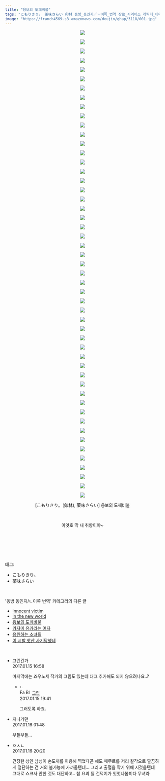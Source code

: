 ```yaml
---
title: "응보의 도깨비불"
tags: "こもりきり。 薬味さらい 卯林 동방_동인지／ㄴ이쪽_번역 장르_시리어스 캐릭터_야마메 캐릭터_키스메"
image: "https://franch4569.s3.amazonaws.com/doujin/ghap/3118/001.jpg"
---
```

<div class="article">
<p style="text-align: center; clear: none; float: none;"><img src="{{ site.imgserver2 }}/ghap/3118/001.jpg"/></p>
<p style="text-align: center; clear: none; float: none;"><img src="{{ site.imgserver2 }}/ghap/3118/002.jpg"/></p>
<p style="text-align: center; clear: none; float: none;"><img src="{{ site.imgserver2 }}/ghap/3118/003.jpg"/></p>
<p style="text-align: center; clear: none; float: none;"><img src="{{ site.imgserver2 }}/ghap/3118/004.jpg"/></p>
<p style="text-align: center; clear: none; float: none;"><img src="{{ site.imgserver2 }}/ghap/3118/005.jpg"/></p>
<p style="text-align: center; clear: none; float: none;"><img src="{{ site.imgserver2 }}/ghap/3118/006.jpg"/></p>
<p style="text-align: center; clear: none; float: none;"><img src="{{ site.imgserver2 }}/ghap/3118/007.jpg"/></p>
<p style="text-align: center; clear: none; float: none;"><img src="{{ site.imgserver2 }}/ghap/3118/008.jpg"/></p>
<p style="text-align: center; clear: none; float: none;"><img src="{{ site.imgserver2 }}/ghap/3118/009.jpg"/></p>
<p style="text-align: center; clear: none; float: none;"><img src="{{ site.imgserver2 }}/ghap/3118/010.jpg"/></p>
<p style="text-align: center; clear: none; float: none;"><img src="{{ site.imgserver2 }}/ghap/3118/011.jpg"/></p>
<p style="text-align: center; clear: none; float: none;"><img src="{{ site.imgserver2 }}/ghap/3118/012.jpg"/></p>
<p style="text-align: center; clear: none; float: none;"><img src="{{ site.imgserver2 }}/ghap/3118/013.jpg"/></p>
<p style="text-align: center; clear: none; float: none;"><img src="{{ site.imgserver2 }}/ghap/3118/014.jpg"/></p>
<p style="text-align: center; clear: none; float: none;"><img src="{{ site.imgserver2 }}/ghap/3118/015.jpg"/></p>
<p style="text-align: center; clear: none; float: none;"><img src="{{ site.imgserver2 }}/ghap/3118/016.jpg"/></p>
<p style="text-align: center; clear: none; float: none;"><img src="{{ site.imgserver2 }}/ghap/3118/017.jpg"/></p>
<p style="text-align: center; clear: none; float: none;"><img src="{{ site.imgserver2 }}/ghap/3118/018.jpg"/></p>
<p style="text-align: center; clear: none; float: none;"><img src="{{ site.imgserver2 }}/ghap/3118/019.jpg"/></p>
<p style="text-align: center; clear: none; float: none;"><img src="{{ site.imgserver2 }}/ghap/3118/020.jpg"/></p>
<p style="text-align: center; clear: none; float: none;"><img src="{{ site.imgserver2 }}/ghap/3118/021.jpg"/></p>
<p style="text-align: center; clear: none; float: none;"><img src="{{ site.imgserver2 }}/ghap/3118/022.jpg"/></p>
<p style="text-align: center; clear: none; float: none;"><img src="{{ site.imgserver2 }}/ghap/3118/023.jpg"/></p>
<p style="text-align: center; clear: none; float: none;"><img src="{{ site.imgserver2 }}/ghap/3118/024.jpg"/></p>
<p style="text-align: center; clear: none; float: none;"><img src="{{ site.imgserver2 }}/ghap/3118/025.jpg"/></p>
<p style="text-align: center; clear: none; float: none;"><img src="{{ site.imgserver2 }}/ghap/3118/026.jpg"/></p>
<p style="text-align: center; clear: none; float: none;"><img src="{{ site.imgserver2 }}/ghap/3118/027.jpg"/></p>
<p style="text-align: center; clear: none; float: none;"><img src="{{ site.imgserver2 }}/ghap/3118/028.jpg"/></p>
<p style="text-align: center; clear: none; float: none;"><img src="{{ site.imgserver2 }}/ghap/3118/029.jpg"/></p>
<p style="text-align: center; clear: none; float: none;"><img src="{{ site.imgserver2 }}/ghap/3118/030.jpg"/></p>
<p style="text-align: center; clear: none; float: none;"><img src="{{ site.imgserver2 }}/ghap/3118/031.jpg"/></p>
<p style="text-align: center; clear: none; float: none;"><img src="{{ site.imgserver2 }}/ghap/3118/032.jpg"/></p>
<p style="text-align: center; clear: none; float: none;"><img src="{{ site.imgserver2 }}/ghap/3118/033.jpg"/></p>
<p style="text-align: center; clear: none; float: none;"><img src="{{ site.imgserver2 }}/ghap/3118/034.jpg"/></p>
<p style="text-align: center; clear: none; float: none;"><img src="{{ site.imgserver2 }}/ghap/3118/035.jpg"/></p>
<p style="text-align: center; clear: none; float: none;"><img src="{{ site.imgserver2 }}/ghap/3118/036.jpg"/></p>
<p style="text-align: center; clear: none; float: none;"><img src="{{ site.imgserver2 }}/ghap/3118/037.jpg"/></p>
<p style="text-align: center; clear: none; float: none;"><img src="{{ site.imgserver2 }}/ghap/3118/038.jpg"/></p>
<p style="text-align: center; clear: none; float: none;"><img src="{{ site.imgserver2 }}/ghap/3118/039.jpg"/></p>
<p style="text-align: center; clear: none; float: none;"><img src="{{ site.imgserver2 }}/ghap/3118/040.jpg"/></p>
<p style="text-align: center; clear: none; float: none;"><img src="{{ site.imgserver2 }}/ghap/3118/041.jpg"/></p>
<p style="text-align: center; clear: none; float: none;"><img src="{{ site.imgserver2 }}/ghap/3118/042.jpg"/></p>
<p style="text-align: center; clear: none; float: none;"><img src="{{ site.imgserver2 }}/ghap/3118/043.jpg"/></p>
<p style="text-align: center; clear: none; float: none;"><img src="{{ site.imgserver2 }}/ghap/3118/044.jpg"/></p>
<p style="text-align: center; clear: none; float: none;"><img src="{{ site.imgserver2 }}/ghap/3118/045.jpg"/></p>
<p style="text-align: center; clear: none; float: none;"><img src="{{ site.imgserver2 }}/ghap/3118/046.jpg"/></p>
<p style="text-align: center; clear: none; float: none;"><img src="{{ site.imgserver2 }}/ghap/3118/047.jpg"/></p>
<p style="text-align: center; clear: none; float: none;"><img src="{{ site.imgserver2 }}/ghap/3118/048.jpg"/></p>
<p style="text-align: center; clear: none; float: none;"><img src="{{ site.imgserver2 }}/ghap/3118/049.jpg"/></p>
<p style="text-align: center; clear: none; float: none;"><img src="{{ site.imgserver2 }}/ghap/3118/050.jpg"/></p>
<p style="text-align: center; clear: none; float: none;"><img src="{{ site.imgserver2 }}/ghap/3118/051.jpg"/></p>
<p style="text-align: center; clear: none; float: none;">[こもりきり。(卯林), 薬味さらい] 응보의 도깨비불</p>
<p style="text-align: center; clear: none; float: none;"><br/></p>
<p style="text-align: center; clear: none; float: none;">이얏호 딱 내 취향이야~</p>
<p style="text-align: center; clear: none; float: none;"><br/></p>
<p><br/></p>
</div><br/>
<div class="tagTrail">
<p>태그: </p>
<ul>
<li>こもりきり。</li>
<li>薬味さらい</li>
</ul>
</div><br/>
<div class="another">
<p>'동방 동인지/ㄴ이쪽 번역' 카테고리의 다른 글</p>
<ul>
<li><a href="/ghap_3120">Innocent victim</a></li>
<li><a href="/ghap_3119">In the new world</a></li>
<li><a href="/ghap_3118">응보의 도깨비불</a></li>
<li><a href="/ghap_3104">카자미 유카라는 여자</a></li>
<li><a href="/ghap_3091">응원하는 소녀들</a></li>
<li><a href="/ghap_3090">이 시발 핫산 사기당했네</a></li>
</ul>
</div><br/>
<div class="cb_module cb_fluid">
<div class="cb_wrt cb_profile">
<div class="comment">
<ul>
<li class="cb_thumb_off" id="comment14892432">
<div class="cb_comment_area">
<div class="cb_info_area">
<div class="cb_section">
<span class="cb_nick_name">그런건가</span>
</div>
<div class="cb_section">
<span class="cb_date">2017.01.15 16:58 </span>
</div>
</div>
<div class="cb_dsc_comment">
<p class="cb_dsc">
											마지막에는 죠우노세 작가의 그림도 있는데 태그 추가해도 되지 않으려나요..?
										</p>
</div>
<ul>
<li class="cb_thumb_off" id="comment14892504">
<span class="cb_bu_subnode">ㄴ</span>
<div class="cb_comment_area">
<div class="cb_info_area">
<div class="cb_section">
<span class="cb_nick_name"><img alt="Favicon of https://ghaptouhou.tistory.com" height="16" onerror="this.onerror=null;this.parentNode.removeChild(this)" src="https://ghaptouhou.tistory.com/favicon.ico" width="16"/> <img alt="BlogIcon" height="16" onerror="this.parentNode.removeChild(this)" src="https://ghaptouhou.tistory.com/index.gif" width="16"/> <a href="https://ghaptouhou.tistory.com" onclick="return openLinkInNewWindow(this)"> 그압</a><span class="tistoryProfileLayerTrigger" onclick='TistoryProfile.show(event, this, {"title":"\uc800\uae30 \uc774\uac70 \ub098\uc911\uc5d0 \uc218\uc815 \uac00\ub2a5\ud558\ub098\uc694","url":"https:\/\/ghap.tistory.com","nickname":"\uadf8\uc555","items":[]}); return false;'></span></span>
</div>
<div class="cb_section">
<span class="cb_date">2017.01.15 19:41 </span>
</div>
</div>
<div class="cb_dsc_comment">
<p class="cb_dsc">
																그러도록 하죠.
															</p>
</div>
</div>
</li>
</ul>
</div></li>
<li class="cb_thumb_off" id="comment14892679">
<div class="cb_comment_area">
<div class="cb_info_area">
<div class="cb_section">
<span class="cb_nick_name">지나가던</span>
</div>
<div class="cb_section">
<span class="cb_date">2017.01.16 01:48 </span>
</div>
</div>
<div class="cb_dsc_comment">
<p class="cb_dsc">
											부들부들...
										</p>
</div>
</div></li>
<li class="cb_thumb_off" id="comment14893222">
<div class="cb_comment_area">
<div class="cb_info_area">
<div class="cb_section">
<span class="cb_nick_name">ㅇㅅㄴ</span>
</div>
<div class="cb_section">
<span class="cb_date">2017.01.16 20:20 </span>
</div>
</div>
<div class="cb_dsc_comment">
<p class="cb_dsc">
											건장한 성인 남성이 손도끼를 이용해 찍었다곤 해도 페무르를 저리 칼각으로 깔끔하게 절단하는 건 거의 불가능에 가까울텐데... 그리고 출혈을 막기 위해 지졋을텐데 그대로 쇼크사 안한 것도 대단하고.. 참 요괴 될 건덕지가 잇엇나봄미다 무셔라
										</p>
</div>
</div></li>
</ul>
</div>
</div><!-- commentList close -->
</div><br/>
